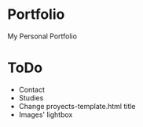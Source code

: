 # Portfolio
My Personal Portfolio

# ToDo
- Contact
- Studies
- Change proyects-template.html title
- Images' lightbox
